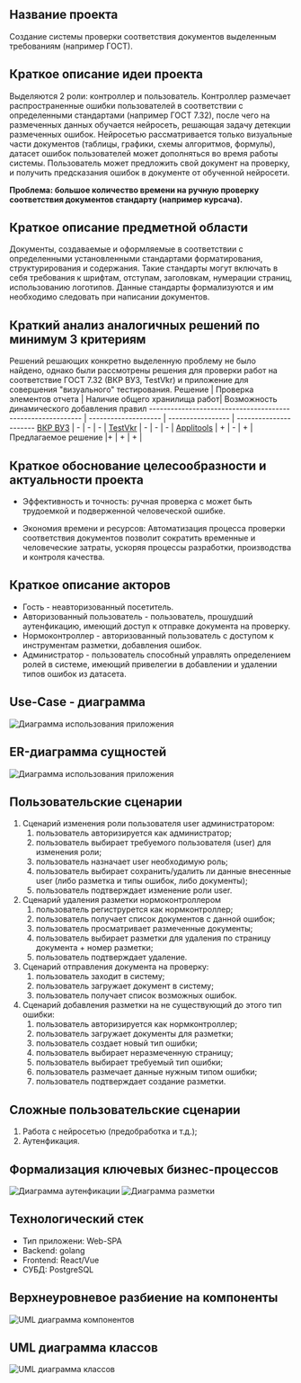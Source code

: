 ## Название проекта
Создание системы проверки соответствия документов выделенным требованиям (например ГОСТ).

## Краткое описание идеи проекта
Выделяются 2 роли: контроллер и пользователь. Контроллер размечает распространенные ошибки пользователей в соответствии с определенными стандартами (например ГОСТ 7.32), после чего на размеченных данных обучается нейросеть, решающая задачу детекции размеченных ошибок. Нейросетью рассматривается только визуальные части документов (таблицы, графики, схемы алгоритмов, формулы), датасет ошибок пользователей может дополняться во время работы системы.
Пользователь может предложить свой документ на проверку, и получить предсказания ошибок в документе от обученной нейросети.

**Проблема: большое количество времени на ручную проверку соответствия документов стандарту (например курсача).**

## Краткое описание предметной области
Документы, создаваемые и оформляемые в соответствии с определенными установленными стандартами форматирования, структурирования и содержания.
Такие стандарты могут включать в себя требования к шрифтам, отступам, заголовкам, нумерации страниц, использованию логотипов. Данные стандарты формализуются и им необходимо следовать при написании документов.

## Краткий анализ аналогичных решений по минимум 3 критериям
Решений решающих конкретно выделенную проблему не было найдено, однако были рассмотрены решения для проверки работ на соответствие ГОСТ 7.32 (ВКР ВУЗ, TestVkr) и приложение для совершения "визуального" тестирования.
Решение | Проверка элементов отчета | Наличие общего хранилища работ| Возможность динамического добавления правил
----------------------------------------------------------- | -------------------- | ----------------- | ----------------------
[ВКР ВУЗ](http://www.vkr-vuz.ru/)         | -                    | -                 | -     |
[TestVkr](https://labelme.ru/)                              | -                    | -                 | -                      |
[Applitools](https://applitools.com/)                         | +                    | -                 | +                    |
Предлагаемое решение                                        |+                    | +                 | +  |

## Краткое обоснование целесообразности и актуальности проекта

* Эффективность и точность: ручная проверка с может быть трудоемкой и подверженной человеческой ошибке. 

* Экономия времени и ресурсов: Автоматизация процесса проверки соответствия документов позволит сократить временные и человеческие затраты, ускоряя процессы разработки, производства и контроля качества.

## Краткое описание акторов
- Гость - неавторизованный посетитель.
- Авторизованный пользователь - пользователь, прошудший аутенфикацию, имеющий доступ к отправке документа на проверку.
- Нормоконтроллер - авторизованный пользователь с доступом к инструментам разметки, добавления ошибок.
- Администратор - пользователь способный управлять определением ролей в системе, имеющий привелегии в добавлении и удалении типов ошибок из датасета.

## Use-Case - диаграмма
![Диаграмма использования приложения](imgs/PPO_use_case.svg)

## ER-диаграмма сущностей
![Диаграмма использования приложения](imgs/PPO_ER.svg)

## Пользовательские сценарии

1. Сценарий изменения роли пользователя user администратором:
   1. пользователь авторизируется как администратор;
   2. пользователь выбирает требуемого пользователя (user) для изменения роли;
   3. пользователь назначает user необходимую роль;
   4. пользователь выбирает сохранить/удалить ли данные внесенные user (либо разметка и типы ошибок, либо документы);
   5. пользователь подтверждает изменение роли user.
2. Сценарий удаления разметки нормоконтроллером
   1. пользователь региструрется как нормконтроллер;
   2. пользователь получает список документов с данной ошибок;
   3. пользователь просматривает размеченные документы;
   4. пользователь выбирает разметки для удаления по страницу документа + номер разметки;
   5. пользователь подтверждает удаление.
3. Сценарий отправления документа на проверку:
      1. пользователь заходит в систему;
      2. пользователь загружает документ в систему;
      3. пользователь получает список возможных ошибок.
4. Сценарий добавления разметки на не существующий до этого тип ошибки:
      1. пользователь авторизируется как нормконтроллер;
      2. пользователь загружает документы для разметки;
      3. пользователь создает новый тип ошибки;
      4. пользователь выбирает неразмеченную страницу;
      5. пользователь выбирает требуемый тип ошибки;
      6.  пользователь размечает данные нужным типом ошибки;
      7.  пользователь подтверждает создание разметки.

## Сложные пользовательские сценарии   
1. Работа с нейросетью (предобработка и т.д.);
2. Аутенфикация.

## Формализация ключевых бизнес-процессов
![Диаграмма аутенфикации](imgs/BPMN_reg.svg)
![Диаграмма разметки](imgs/BPMN_mark.svg)

## Технологический стек

* Тип приложени: Web-SPA
* Backend: golang
* Frontend: React/Vue
* СУБД: PostgreSQL

## Верхнеуровневое разбиение на компоненты
![UML диаграмма компонентов](imgs/components_diag.svg)

## UML диаграмма классов
![UML диаграмма классов](imgs/class_diag.svg)

